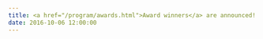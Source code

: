 ```yaml
---
title: <a href="/program/awards.html">Award winners</a> are announced!
date: 2016-10-06 12:00:00
---
```

